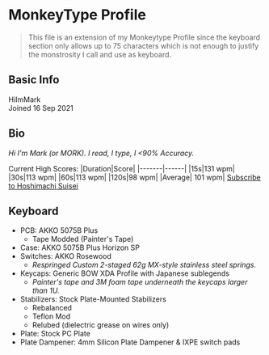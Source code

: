 # MonkeyType Profile

> This file is an extension of my Monkeytype Profile since the keyboard section only allows up to 75 characters which is not enough to justify the monstrosity I call and use as keyboard.

## Basic Info

HiImMark <br>
Joined 16 Sep 2021

## Bio

_Hi I'm Mark (or MORK). I read, I type, I <90% Accuracy._

Current High Scores:
|Duration|Score|
|-------|------|
|15s|131 wpm|
|30s|113 wpm|
|60s|113 wpm|
|120s|98 wpm|
|Average| 101 wpm|
[Subscribe to Hoshimachi Suisei](https://www.youtube.com/@HoshimachiSuisei?sub_confirmation=1)

## Keyboard
- PCB: AKKO 5075B Plus
    - Tape Modded (Painter's Tape)
- Case: AKKO 5075B Plus Horizon SP
- Switches: AKKO Rosewood
    - *Respringed Custom 2-staged 62g MX-style stainless steel springs.*
- Keycaps: Generic BOW XDA Profile with Japanese sublegends
    - *Painter's tape and 3M foam tape underneath the keycaps larger than 1U.*
- Stabilizers: Stock Plate-Mounted Stabilizers
    - Rebalanced
    - Teflon Mod
    - Relubed (dielectric grease on wires only)
- Plate: Stock PC Plate
- Plate Dampener: 4mm Silicon Plate Dampener & IXPE switch pads